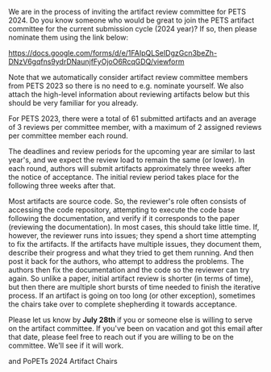 We are in the process of inviting the artifact review committee for
PETS 2024. Do you know someone who would be great to join the PETS
artifact committee for the current submission cycle (2024 year)? If so,
then please nominate them using the link below:

https://docs.google.com/forms/d/e/1FAIpQLSeIDgzGcn3beZh-DNzV6gqfns9ydrDNaunjfFyOjoO6RcqGDQ/viewform

Note that we automatically consider artifact review committee members
from PETS 2023 so there is no need to e.g. nominate yourself. We also
attach the high-level information about reviewing artifacts below but
this should be very familiar for you already.

For PETS 2023, there were a total of 61 submitted artifacts and an
average of 3 reviews per committee member, with a maximum of 2 assigned
reviews per committee member each round.

The deadlines and review periods for the upcoming year are similar to
last year's, and we expect the review load to remain the same (or lower).
In each round, authors will submit artifacts approximately three weeks
after the notice of acceptance. The initial review period takes place
for the following three weeks after that.

Most artifacts are source code. So, the reviewer's role often consists 
of accessing the code repository, attempting to execute the code base
following the documentation, and verify if it corresponds to the paper
(reviewing the documentation). In most cases, this should take little
time. If, however, the reviewer runs into issues; they spend a short
time attempting to fix the artifacts. If the artifacts have multiple
issues, they document them, describe their progress and what they tried
to get them running. And then post it back for the authors, who attempt
to address the problems. The authors then fix the documentation and the
code so the reviewer can try again. So unlike a paper, initial artifact
review is shorter (in terms of time), but then there are multiple short
bursts of time needed to finish the iterative process. If an artifact is
going on too long (or other exception), sometimes the chairs take over
to complete shepherding it towards acceptance.

Please let us know by **July 28th** if you or someone else is willing
to serve on the artifact committee. If you've been on vacation and got
this email after that date, please feel free to reach out if you are
willing to be on the committee. We'll see if it will work.


<name1> and <name2>
PoPETs 2024 Artifact Chairs